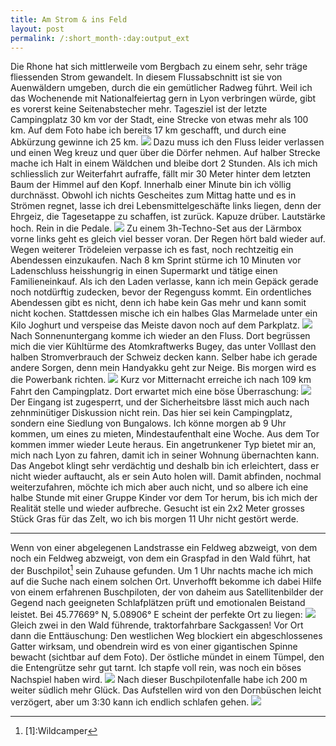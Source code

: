 ```yaml
---
title: Am Strom & ins Feld
layout: post
permalink: /:short_month-:day:output_ext
---
```

Die Rhone hat sich mittlerweile vom Bergbach zu einem sehr, sehr träge fliessenden Strom gewandelt. In diesem Flussabschnitt ist sie von Auenwäldern umgeben, durch die ein gemütlicher Radweg führt. Weil ich das Wochenende mit Nationalfeiertag gern in Lyon verbringen würde, gibt es vorerst keine Seitenabstecher mehr. Tagesziel ist der letzte Campingplatz 30 km vor der Stadt, eine Strecke von etwas mehr als 100 km. Auf dem Foto habe ich bereits 17 km geschafft, und durch eine Abkürzung gewinne ich 25 km.
![](assets/20240712_122906.jpg)
Dazu muss ich den Fluss leider verlassen und einen Weg kreuz und quer über die Dörfer nehmen. Auf halber Strecke mache ich Halt in einem Wäldchen und bleibe dort 2 Stunden. Als ich mich schliesslich zur Weiterfahrt aufraffe, fällt mir 30 Meter hinter dem letzten Baum der Himmel auf den Kopf. Innerhalb einer Minute bin ich völlig durchnässt. Obwohl ich nichts Gescheites zum Mittag hatte und es in Strömen regnet, lasse ich drei Lebensmittelgeschäfte links liegen, denn der Ehrgeiz, die Tagesetappe zu schaffen, ist zurück. Kapuze drüber. Lautstärke hoch. Rein in die Pedale.
![](assets/20240712_174851.jpg)
Zu einem 3h-Techno-Set aus der Lärmbox vorne links geht es gleich viel besser voran. Der Regen hört bald wieder auf. Wegen weiterer Trödeleien verpasse ich es fast, noch rechtzeitig ein Abendessen einzukaufen. Nach 8 km Sprint stürme ich 10 Minuten vor Ladenschluss heisshungrig in einen Supermarkt und tätige einen Familieneinkauf. Als ich den Laden verlasse, kann ich mein Gepäck gerade noch notdürftig zudecken, bevor der Regenguss kommt. Ein ordentliches Abendessen gibt es nicht, denn ich habe kein Gas mehr und kann somit nicht kochen. Stattdessen mische ich ein halbes Glas Marmelade unter ein Kilo Joghurt und verspeise das Meiste davon noch auf dem Parkplatz.
![](assets/20240712_195903.jpg)
Nach Sonnenuntergang komme ich wieder an den Fluss. Dort begrüssen mich die vier Kühltürme des Atomkraftwerks Bugey, das unter Volllast den halben Stromverbrauch der Schweiz decken kann. Selber habe ich gerade andere Sorgen, denn mein Handyakku geht zur Neige. Bis morgen wird es die Powerbank richten.
![](assets/20240712_221123.jpg)
Kurz vor Mitternacht erreiche ich nach 109 km Fahrt den Campingplatz. Dort erwartet mich eine böse Überraschung:
![](assets/20240713_000021.jpg)
Der Eingang ist zugesperrt, und der Sicherheitsbre lässt mich auch nach zehnminütiger Diskussion nicht rein. Das hier sei kein Campingplatz, sondern eine Siedlung von Bungalows. Ich könne morgen ab 9 Uhr kommen, um eines zu mieten, Mindestaufenthalt eine Woche. Aus dem Tor kommen immer wieder Leute heraus. Ein angetrunkener Typ bietet mir an, mich nach Lyon zu fahren, damit ich in seiner Wohnung übernachten kann. Das Angebot klingt sehr verdächtig und deshalb bin ich erleichtert, dass er nicht wieder auftaucht, als er sein Auto holen will. Damit abfinden, nochmal weiterzufahren, möchte ich mich aber auch nicht, und so albere ich eine halbe Stunde mit einer Gruppe Kinder vor dem Tor herum, bis ich mich der Realität stelle und wieder aufbreche. Gesucht ist ein 2x2 Meter grosses Stück Gras für das Zelt, wo ich bis morgen 11 Uhr nicht gestört werde.

---

Wenn von einer abgelegenen Landstrasse ein Feldweg abzweigt, von dem noch ein Feldweg abzweigt, von dem ein Graspfad in den Wald führt, hat der Buschpilot[^1] sein Zuhause gefunden. Um 1 Uhr nachts mache ich mich auf die Suche nach einem solchen Ort. Unverhofft bekomme ich dabei Hilfe von einem erfahrenen Buschpiloten, der von daheim aus Satellitenbilder der Gegend nach geeigneten Schlafplätzen prüft und emotionalen Beistand leistet. Bei 45.77669° N, 5.08906° E scheint der perfekte Ort zu liegen:
![](assets/buschpilotenfalle.jpg)
Gleich zwei in den Wald führende, traktorfahrbare Sackgassen! Vor Ort dann die Enttäuschung: Den westlichen Weg blockiert ein abgeschlossenes Gatter wirksam, und obendrein wird es von einer gigantischen Spinne bewacht (sichtbar auf dem Foto). Der östliche mündet in einem Tümpel, den die Entengrütze sehr gut tarnt. Ich stapfe voll rein, was noch ein böses Nachspiel haben wird.
![](assets/20240713_024545.jpg)
Nach dieser Buschpilotenfalle habe ich 200&nbsp;m weiter südlich mehr Glück. Das Aufstellen wird von den Dornbüschen leicht verzögert, aber um 3:30 kann ich endlich schlafen gehen.
![](assets/20240713_115128.jpg)

[^1]: \[1]:Wildcamper